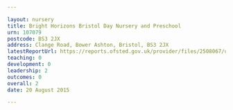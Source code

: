```yaml
---

layout: nursery
title: Bright Horizons Bristol Day Nursery and Preschool
urn: 107079
postcode: BS3 2JX
address: Clange Road, Bower Ashton, Bristol, BS3 2JX
latestReportUrl: https://reports.ofsted.gov.uk/provider/files/2508067/urn/107079.pdf
teaching: 0
development: 0
leadership: 2
outcomes: 0
overall: 2
date: 20 August 2015

---
```

